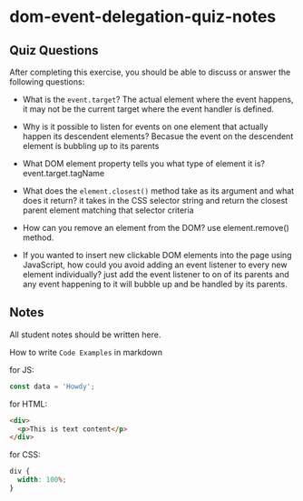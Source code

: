 # dom-event-delegation-quiz-notes

## Quiz Questions

After completing this exercise, you should be able to discuss or answer the following questions:

- What is the `event.target`?
  The actual element where the event happens, it may not be the current target where the event handler is defined.

- Why is it possible to listen for events on one element that actually happen its descendent elements?
  Becasue the event on the descendent element is bubbling up to its parents

- What DOM element property tells you what type of element it is?
  event.target.tagName

- What does the `element.closest()` method take as its argument and what does it return?
  it takes in the CSS selector string and return the closest parent element matching that selector criteria

- How can you remove an element from the DOM?
  use element.remove() method.

- If you wanted to insert new clickable DOM elements into the page using JavaScript, how could you avoid adding an event listener to every new element individually?
  just add the event listener to on of its parents and any event happening to it will bubble up and be handled by its parents.

## Notes

All student notes should be written here.

How to write `Code Examples` in markdown

for JS:

```javascript
const data = 'Howdy';
```

for HTML:

```html
<div>
  <p>This is text content</p>
</div>
```

for CSS:

```css
div {
  width: 100%;
}
```
